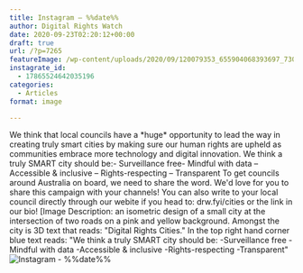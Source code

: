 ```yaml
---
title: Instagram – %%date%%
author: Digital Rights Watch
date: 2020-09-23T02:20:12+00:00
draft: true
url: /?p=7265
featureImage: /wp-content/uploads/2020/09/120079353_655904068393697_7307219773695351136_n.jpg
instagrate_id:
  - 17865524642035196
categories:
  - Articles
format: image

---
```

We think that local councils have a \*huge\* opportunity to lead the way in creating truly smart cities by making sure our human rights are upheld as communities embrace more technology and digital innovation. We think a truly SMART city should be:- Surveillance free- Mindful with data &#8211; Accessible & inclusive &#8211; Rights-respecting &#8211; Transparent To get councils around Australia on board, we need to share the word. We'd love for you to share this campaign with your channels! You can also write to your local council directly through our webite if you head to: drw.fyi/cities or the link in our bio! [Image Description: an isometric design of a small city at the intersection of two roads on a pink and yellow background. Amongst the city is 3D text that reads: "Digital Rights Cities." In the top right hand corner blue text reads: "We think a truly SMART city should be: -Surveillance free -Mindful with data -Accessible & inclusive -Rights-respecting -Transparent"  
<img decoding="async" src="/wp-content/uploads/2020/09/120079353_655904068393697_7307219773695351136_n.jpg" alt="Instagram - %%date%%" />